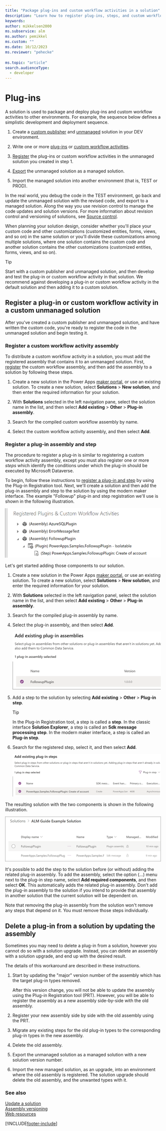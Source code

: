 ```yaml
---
title: "Package plug-ins and custom workflow activities in a solution"
description: "Learn how to register plug-ins, steps, and custom workflow activities in a solution with Power Apps."
keywords: 
author: mikkelsen2000
ms.subservice: alm
ms.author: pemikkel
ms.custom: ""
ms.date: 10/12/2023
ms.reviewer: "pehecke"

ms.topic: "article"
search.audienceType: 
  - developer
---
```


# Plug-ins

A solution is used to package and deploy plug-ins and custom workflow activities
to other environments. For example, the sequence below defines a simplistic
development and deployment sequence.

1.  Create a [custom publisher](solution-concepts-alm.md#solution-publisher) and
    [unmanaged](solution-concepts-alm.md#managed-and-unmanaged-solutions) solution in your DEV environment.

2.  Write one or more
    [plug-ins](/powerapps/developer/common-data-service/tutorial-write-plug-in)
    or [custom workflow activities](/powerapps/developer/common-data-service/workflow/tutorial-create-workflow-extension).

3.  [Register](#bkmk_register) the plug-ins or custom workflow activities in the unmanaged solution you created in step 1.

4.  [Export](devops-build-tool-tasks.md#power-platform-export-solution) the unmanaged solution as a managed solution.

5.  Import the managed solution into another environment (that is, TEST or PROD).

In the real world, you debug the code in the TEST environment, go back and
update the unmanaged solution with the revised code, and export to a managed
solution. Along the way you use revision control to manage the code
updates and solution versions. For more information about revision control and
versioning of solutions, see [Source control](basics-alm.md#source-control).

When planning your solution design, consider whether you'll place your custom
code and other customizations (customized entities, forms,
views, and so on) in the same solution or you'll divide these customizations among multiple
solutions, where one solution contains the custom code and another solution contains
the other customizations (customized entities, forms, views, and so on).

> [!TIP]
> Start with a custom publisher and unmanaged solution, and then
> develop and test the plug-in or custom workflow activity in that solution.
> We recommend against developing a plug-in or custom workflow activity in the default solution and
> then adding it to a custom solution.

<a name="bkmk_register"></a> 

## Register a plug-in or custom workflow activity in a custom unmanaged solution

After you've created a custom publisher and unmanaged solution, and have
written the custom code, you're ready to register the code in the unmanaged
solution and begin testing it.

### Register a custom workflow activity assembly

To distribute a custom workflow activity in a solution, you must add the
registered assembly that contains it to an unmanaged solution.
First, [register](/powerapps/developer/common-data-service/workflow/tutorial-create-workflow-extension#register-your-assembly)
the custom workflow assembly, and then add the assembly to a solution by
following these steps.

1.  Create a new solution in the Power Apps [maker portal](https://make.powerapps.com), or use an existing solution. To create a new solution, select **Solutions** > **New solution**, and then enter the required information for your solution.

2.  With **Solutions** selected in the left navigation pane, select the solution name in the list, and then select **Add existing** \> **Other** \> **Plug-in assembly**.

3.  Search for the compiled custom workflow assembly by name.

4.  Select the custom workflow activity assembly, and then select **Add**.

### Register a plug-in assembly and step

The procedure to register a plug-in is similar to registering a custom workflow
activity assembly, except you must also register one or more *steps* which
identify the conditions under which the plug-in should be executed by Microsoft Dataverse.

To begin, follow these instructions to [register a plug-in and step](/powerapps/developer/common-data-service/register-plug-in) by using the Plug-in Registration tool. Next, we'll create a solution and then add the plug-in assembly and step to the solution by using the modern maker interface. The example "Followup" plug-in and step registration we'll use is shown in the following illustration.

  ![Registered plug-in and step.](media/plugin-registration-summary.PNG "Registered plug-in and step")

Let's get started adding those components to our solution.

1.  Create a new solution in the Power Apps [maker portal](https://make.powerapps.com), or use an existing solution. To create a new solution, select **Solutions** > **New solution**, and enter the required information for your solution.

2.  With **Solutions** selected in the left navigation panel, select the solution name in the list, and then select **Add existing** \> **Other** \> **Plug-in assembly**.

3.  Search for the compiled plug-in assembly by name.

4.  Select the plug-in assembly, and then select **Add**.

    ![Add a plug-in to a solution.](media/solution-plugin-add.PNG "Add a plug-in to a solution")

5. Add a step to the solution by selecting **Add existing** \> **Other** \> **Plug-in step**.

    > [!TIP]
    > In the Plug-in Registration tool, a step is called a **step**. In the classic interface **Solution Explorer**, a step is called an **Sdk message processing step**. In the modern maker interface, a step is called an **Plug-in step**.

6. Search for the registered step, select it, and then select **Add**.

    ![Add a step to a solution.](media/solution-plugin-add-step.PNG "Add a step to a solution")

The resulting solution with the two components is shown in the following illustration.

![Solution summary.](media/solution-plugin-add-summary.PNG "Solution summary")

It's possible to add the step to the solution before (or without) adding the related plug-in assembly. To add the assembly, select the option (...) menu next to the plug-in step name, select **Add required components**, and then select **OK**. This automatically adds the related plug-in assembly. Don't add the plug-in assembly to the solution if you intend to provide that assembly in another solution that the current solution will be dependent on.

Note that removing the plug-in assembly from the solution won't
remove any steps that depend on it. You must remove those steps individually.

## Delete a plug-in from a solution by updating the assembly

Sometimes you may need to delete a plug-in from a solution, however you cannot do so with a solution upgrade.
Instead, you can delete an assembly with a solution upgrade, and end up with the desired result.

The details of this workaround are described in these instructions.

1. Start by updating the "major" version number of the assembly which has the target plug-in types removed.

   After this version change, you will not be able to update the assembly using the Plug-in Registration tool (PRT). However, you will be able to register the assembly as a new assembly side-by-side with the old assembly.
3. Register your new assembly side by side with the old assembly using the PRT.
4. Migrate any existing steps for the old plug-in types to the corresponding plug-in types in the new assembly.
5. Delete the old assembly.
6. Export the unmanaged solution as a managed solution with a new solution version number.
7. Import the new managed solution, as an upgrade, into an environment where the old assembly is registered.
   The solution upgrade should delete the old assembly, and the unwanted types with it.

### See also

[Update a solution](update-solutions-alm.md#update-a-solution)  
[Assembly versioning](/power-apps/developer/data-platform/register-plug-in#assembly-versioning)  
[Web resources](web-resource-component.md)

[!INCLUDE[footer-include](../includes/footer-banner.md)]
